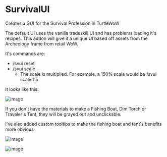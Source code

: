 # SurvivalUI
Creates a GUI for the Survival Profession in TurtleWoW

The default UI uses the vanilla tradeskill UI and has problems loading it's recipes. This addon will give it a unique UI based off assets from the Archeology frame from retail WoW.

It's commands are:
* /svui reset
* /svui scale 
  * The scale is multiplied. For example, a 150% scale would be /svui scale 1.5

It looks like this:

![image](https://user-images.githubusercontent.com/107281337/173155391-2b73c2bf-c6ad-4fd6-8828-a69551633964.png)

If you don't have the materials to make a Fishing Boat, Dim Torch or Traveler's Tent, they will be grayed out and unclickable.

I've also added custom tooltips to make the fishing boat and tent's benefits more obvious

![image](https://user-images.githubusercontent.com/107281337/173155816-13cfc825-ced7-439a-aa53-7fb874f37c5f.png)

![image](https://user-images.githubusercontent.com/107281337/173155825-6ee998c5-e3cb-462d-a778-34f6daa34d1a.png)
